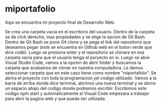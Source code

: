 # miportafolio
Aqui se encuentra mi proyecto final de Desarrollo Web.

Se crea una carpeta vacia en el escritorio del usuario.
Dentro de la carpeta se da click derecho, mas propiedades y se elige la opcion de Git Bash.
Dentro de Git Bash se pone Git clone y se pega el link del repositorio que deseamos pegar (este se encuentra en Github web en el boton verde que dice code).
Luego se presiona enter y el repositorio se clonara en esa carpeta vacia para que el usuario tenga el poryecto en si.
Luego se abre Visual Studio Code, vamos a la opcion de abrir folder y buscamos la carpeta que acabamos de clonar en nuestra computadora.
Le damos seleccionar carpeta que en este caso tiene como nombre "miportafolio".
Se abrira el proyecto con toda la programacion yel codigo utilizado.
Vamos a la barra de arriba donde dice terminal, abrimos una nueva terminal y se abrira un espacio abajo del codigo donde podremos escribir.
Escribimos este codigo npm start y automaticamente el Visual Code empezara a trabajar para abrir la pagina web y que pueda ser utilizada.
